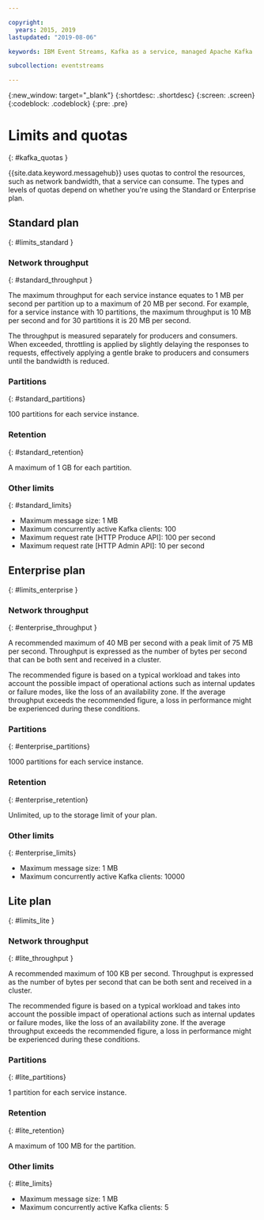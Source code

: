 ```yaml
---

copyright:
  years: 2015, 2019
lastupdated: "2019-08-06"

keywords: IBM Event Streams, Kafka as a service, managed Apache Kafka

subcollection: eventstreams

---
```


{:new_window: target="_blank"}
{:shortdesc: .shortdesc}
{:screen: .screen}
{:codeblock: .codeblock}
{:pre: .pre}


# Limits and quotas
{: #kafka_quotas }

{{site.data.keyword.messagehub}} uses quotas to control the resources, such as network bandwidth, that a service can consume. The types and levels of quotas depend on whether you're using the Standard or Enterprise plan.

## Standard plan
{: #limits_standard }

### Network throughput
{: #standard_throughput }

The maximum throughput for each service instance equates to 1 MB per second per partition up to a maximum of 20 MB per second. For example, for a service instance with 10 partitions, the maximum throughput is 10 MB per second and for 30 partitions it is 20 MB per second.

The throughput is measured separately for producers and consumers. When exceeded, throttling is applied by slightly delaying the responses to requests, effectively applying a gentle brake to producers and consumers until the bandwidth is reduced.

### Partitions
{: #standard_partitions}

100 partitions for each service instance.

### Retention
{: #standard_retention}

A maximum of 1 GB for each partition.

### Other limits
{: #standard_limits}

* Maximum message size: 1 MB
* Maximum concurrently active Kafka clients: 100
* Maximum request rate [HTTP Produce API]: 100 per second
* Maximum request rate [HTTP Admin API]: 10 per second

## Enterprise plan
{: #limits_enterprise }

### Network throughput
{: #enterprise_throughput }

A recommended maximum of 40 MB per second with a peak limit of 75 MB per second. Throughput is expressed as the number of bytes per second that can be both sent and received in a cluster.

The recommended figure is based on a typical workload and takes into account the possible impact of operational actions such as internal updates or failure modes, like the loss of an availability zone. If the average throughput exceeds the recommended figure, a loss in performance might be experienced during these conditions.


### Partitions
{: #enterprise_partitions}

1000 partitions for each service instance.

### Retention
{: #enterprise_retention}

Unlimited, up to the storage limit of your plan.

### Other limits
{: #enterprise_limits}

*  Maximum message size: 1 MB
*  Maximum concurrently active Kafka clients: 10000

## Lite plan
{: #limits_lite }

### Network throughput
{: #lite_throughput }

A recommended maximum of 100 KB per second. Throughput is expressed as the number of bytes per second that can be both sent and received in a cluster.

The recommended figure is based on a typical workload and takes into account the possible impact of operational actions such as internal updates or failure modes, like the loss of an availability zone. If the average throughput exceeds the recommended figure, a loss in performance might be experienced during these conditions.


### Partitions
{: #lite_partitions}

1 partition for each service instance.

### Retention
{: #lite_retention}

A maximum of 100 MB for the partition. 

### Other limits
{: #lite_limits}

*  Maximum message size: 1 MB
*  Maximum concurrently active Kafka clients: 5

















